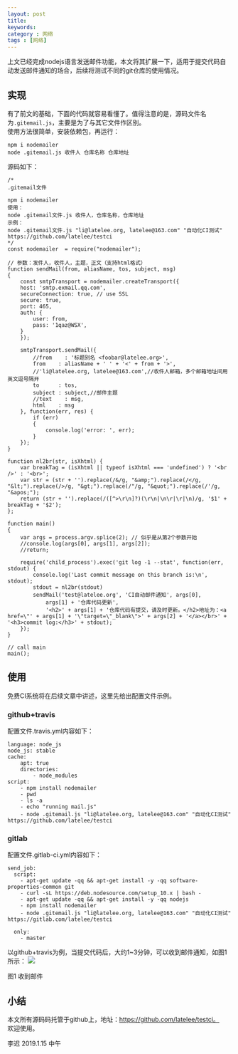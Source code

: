 ```yaml
---
layout: post
title: 
keywords: 
category : 网络
tags : [网络]
---
```

上文已经完成nodejs语言发送邮件功能，本文将其扩展一下，适用于提交代码自动发送邮件通知的场合，后续将测试不同的git仓库的使用情况。  

<!-- more -->

## 实现
有了前文的基础，下面的代码就容易看懂了。值得注意的是，源码文件名为`.gitemail.js`，主要是为了与其它文件作区别。  
使用方法很简单，安装依赖包，再运行：  
```
npm i nodemailer
node .gitemail.js 收件人 仓库名称 仓库地址
```
源码如下：  
```
/*
.gitemail文件

npm i nodemailer
使用：
node .gitemail文件.js 收件人，仓库名称，仓库地址
示例：
node .gitemail文件.js "li@latelee.org, latelee@163.com" "自动化CI测试" https://github.com/latelee/testci
*/
const nodemailer  = require("nodemailer");

// 参数：发件人，收件人，主题，正文（支持html格式）
function sendMail(from, aliasName, tos, subject, msg)
{
    const smtpTransport = nodemailer.createTransport({
    host: 'smtp.exmail.qq.com',
    secureConnection: true, // use SSL
    secure: true,
    port: 465,
    auth: {
        user: from,
        pass: '1qaz@WSX',
    }
    });

    smtpTransport.sendMail({
        //from    : '标题别名 <foobar@latelee.org>',
        from    : aliasName + ' ' + '<' + from + '>',
        //'li@latelee.org, latelee@163.com',//收件人邮箱，多个邮箱地址间用英文逗号隔开
        to      : tos,
        subject : subject,//邮件主题
        //text    : msg,
        html    : msg
    }, function(err, res) {
        if (err)
        {
            console.log('error: ', err);
        }
    });
}

function nl2br(str, isXhtml) {
    var breakTag = (isXhtml || typeof isXhtml === 'undefined') ? '<br />' : '<br>';
    var str = (str + '').replace(/&/g, "&amp;").replace(/</g, "&lt;").replace(/>/g, "&gt;").replace(/"/g, "&quot;").replace(/'/g, "&apos;");
    return (str + '').replace(/([^>\r\n]?)(\r\n|\n\r|\r|\n)/g, '$1' + breakTag + '$2');
};

function main()
{
    var args = process.argv.splice(2); // 似乎是从第2个参数开始
    //console.log(args[0], args[1], args[2]);
    //return;

    require('child_process').exec('git log -1 --stat', function(err, stdout) {
        console.log('Last commit message on this branch is:\n', stdout);
        stdout = nl2br(stdout)
        sendMail('test@latelee.org', 'CI自动邮件通知', args[0], 
            args[1] + '仓库代码更新',
            '<h2>' + args[1] + '仓库代码有提交，请及时更新。</h2>地址为：<a href=\"' + args[1] + '\"target=\"_blank\">' + args[2] + '</a></br>' + '<h3>commit log:</h3>' + stdout);
    });
}

// call main
main();

```

## 使用
免费CI系统将在后续文章中讲述，这里先给出配置文件示例。  

### github+travis
配置文件.travis.yml内容如下：

```
language: node_js
node_js: stable
cache:
    apt: true
    directories:
        - node_modules
script:
    - npm install nodemailer
    - pwd
    - ls -a
    - echo "running mail.js"
    - node .gitemail.js "li@latelee.org, latelee@163.com" "自动化CI测试" https://github.com/latelee/testci
```

### gitlab
配置文件.gitlab-ci.yml内容如下：
```
send_job:
  script:
    - apt-get update -qq && apt-get install -y -qq software-properties-common git
    - curl -sL https://deb.nodesource.com/setup_10.x | bash -
    - apt-get update -qq && apt-get install -y -qq nodejs
    - npm install nodemailer
    - node .gitemail.js "li@latelee.org, latelee@163.com" "自动化CI测试" https://gitlab.com/latelee/testci

  only:
    - master
```
以github+travis为例，当提交代码后，大约1~3分钟，可以收到邮件通知，如图1所示：
![](https://latelee.github.io/assets/network/github-ci-email.png)  

   图1 收到邮件

## 小结
本文所有源码码托管于github上，地址：https://github.com/latelee/testci。  
欢迎使用。  

李迟 2019.1.15 中午
